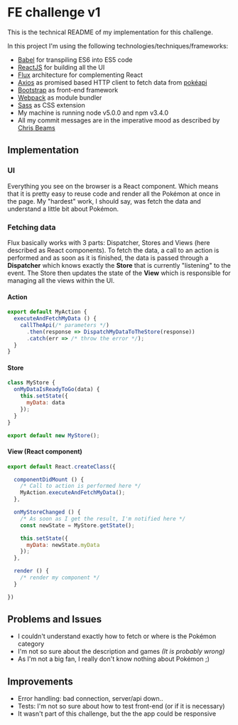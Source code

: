 # FE challenge v1


This is the technical README of my implementation for this challenge.

In this project I'm using the following technologies/techniques/frameworks:

- [Babel](https://babeljs.io/) for transpiling ES6 into ES5 code
- [ReactJS](https://facebook.github.io/react/) for building all the UI
- [Flux](https://facebook.github.io/flux/) architecture for complementing React
- [Axios](https://github.com/mzabriskie/axios) as promised based HTTP client to fetch data from [pokéapi](http://pokeapi.co)
- [Bootstrap](http://getbootstrap.com/) as front-end framework
- [Webpack](https://webpack.github.io/) as module bundler
- [Sass](http://sass-lang.com/) as CSS extension
- My machine is running node v5.0.0 and npm v3.4.0
- All my commit messages are in the imperative mood as described by [Chris Beams](http://chris.beams.io/posts/git-commit/)

## Implementation


### UI

Everything you see on the browser is a React component. Which means that it is pretty easy to reuse code and render all the Pokémon at once in the page. My "hardest" work, I should say, was fetch the data and understand a little bit about Pokémon.

### Fetching data

Flux basically works with 3 parts: Dispatcher, Stores and Views (here described as React components).
To fetch the data, a call to an action is performed and as soon as it is finished, the data is passed through a **Dispatcher** which knows exactly the **Store** that is currently "listening" to the event. The Store then updates the state of the **View** which is responsible for managing all the views within the UI.


#### Action

```js
export default MyAction {
  executeAndFetchMyData () {
    callTheApi(/* parameters */)
      .then(response => DispatchMyDataToTheStore(response))
      .catch(err => /* throw the error */);
  }
}
```

#### Store

```js
class MyStore {
  onMyDataIsReadyToGo(data) {
    this.setState({
      myData: data
    });
  }
}

export default new MyStore();
```

#### View (React component)

```js
export default React.createClass({

  componentDidMount () {
    /* Call to action is performed here */
    MyAction.executeAndFetchMyData();
  },

  onMyStoreChanged () {
    /* As soon as I get the result, I'm notified here */
    const newState = MyStore.getState();

    this.setState({
      myData: newState.myData
    });
  },

  render () {
    /* render my component */
  }

})
```

## Problems and Issues

- I couldn't understand exactly how to fetch or where is the Pokémon category
- I'm not so sure about the description and games *(It is probably wrong)*
- As I'm not a big fan, I really don't know nothing about Pokémon ;)

## Improvements

- Error handling: bad connection, server/api down..
- Tests: I'm not so sure about how to test front-end (or if it is necessary)
- It wasn't part of this challenge, but the the app could be responsive
